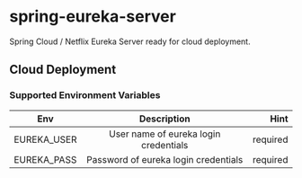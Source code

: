 # spring-eureka-server
Spring Cloud / Netflix Eureka Server ready for cloud deployment.


## Cloud Deployment

### Supported Environment Variables

| Env               |      Description      |  Hint      |
|-------------------|:---------------------:|-----------:|
| EUREKA_USER       |  User name of eureka login credentials    | required
| EUREKA_PASS       |  Password of eureka login credentials      |   required |
